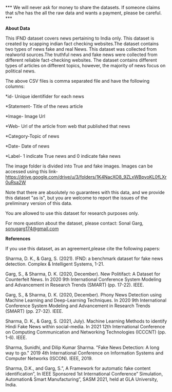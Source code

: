 *** We will never ask for money to share the datasets. If someone claims that s/he has the all the raw data and wants a payment, please be careful. ***

**About Data**

This IFND dataset covers news pertaining to India only. This dataset is created by scapping indian fact checking websites.The dataset contains two types of news fake and real News. This dataset was collected from realworld sources.The truthful news and fake news were collected from different reliable fact-checking websites.  The dataset contains different types of articles on different topics, however, the majority of news focus on political news.

The above CSV files is comma separated file and have the following columns:

*id- Unique identifider for each news

*Statement- Title of the news article

*Image- Image Url 

*Web-  Url of the article from web that published that news

*Category-Topic of news 

*Date- Date of news

*Label- 1 indicate True news and 0 indicate fake news

The image folder is divided into True and fake images. Images can be accessed using this link-
https://drive.google.com/drive/u/3/folders/1K4NacXO8_9ZLxWBpyoKL0fLXr0uRsa2W

Note that there are absolutely no guarantees with this data,
and we provide this dataset "as is",
but you are welcome to report the issues of the preliminary version of this data.

You are allowed to use this dataset for research purposes only.

For more question about the dataset, please contact:
Sonal Garg, sonugarg174@gmail.com


**References**


If you use this dataset, as an agreement,please cite the following papers:

Sharma, D. K., & Garg, S. (2021). IFND: a benchmark dataset for fake news detection. Complex & Intelligent Systems, 1-21.

Garg, S., & Sharma, D. K. (2020, December). New Politifact: A Dataset for Counterfeit News. In 2020 9th International Conference System Modeling and Advancement in Research Trends (SMART) (pp. 17-22). IEEE.

Garg, S., & Sharma, D. K. (2020, December). Phony News Detection using Machine Learning and Deep-Learning Techniques. In 2020 9th International Conference System Modeling and Advancement in Research Trends (SMART) (pp. 27-32). IEEE.

Sharma, D. K., & Garg, S. (2021, July). Machine Learning Methods to identify Hindi Fake News within social-media. In 2021 12th International Conference on Computing Communication and Networking Technologies (ICCCNT) (pp. 1-6). IEEE.

Sharma, Sunidhi, and Dilip Kumar Sharma. "Fake News Detection: A long way to go." 2019 4th International Conference on Information Systems and Computer Networks (ISCON). IEEE, 2019.

Sharma, D.K., and Garg, S.”, A Framework for automatic fake content identification”, In IEEE Sponsored 1st International Conference” Simulation, Automation& Smart Manufacturing”, SASM 2021, held at GLA University, India.

